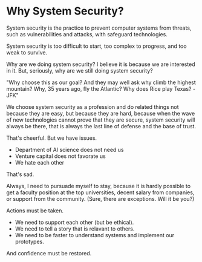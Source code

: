 # Why System Security?

System security is the practice to prevent computer systems from threats, such
as vulnerabilities and attacks, with safeguard technologies.

System security is too difficult to start, too complex to progress, and too weak
to survive.

Why are we doing system security? I believe it is because we are interested in
it. But, seriously, why are we still doing system security?

"Why choose this as our goal? And they may well ask why climb the highest
mountain? Why, 35 years ago, fly the Atlantic? Why does Rice play Texas? -JFK"

We choose system security as a profession and do related things not because they
are easy, but because they are hard, because when the wave of new technologies
cannot prove that they are secure, system security will always be there, that is
always the last line of defense and the base of trust.

That's cheerful. But we have issues.

- Department of AI science does not need us
- Venture capital does not favorate us
- We hate each other

That's sad.

Always, I need to pursuade myself to stay, because it is hardly possible to get
a faculty position at the top universities, decent salary from companies, or
support from the community. (Sure, there are exceptions. Will it be you?)

Actions must be taken.

- We need to support each other (but be ethical).
- We need to tell a story that is relavant to others.
- We need to be faster to understand systems and implement our prototypes.

And confidence must be restored.
